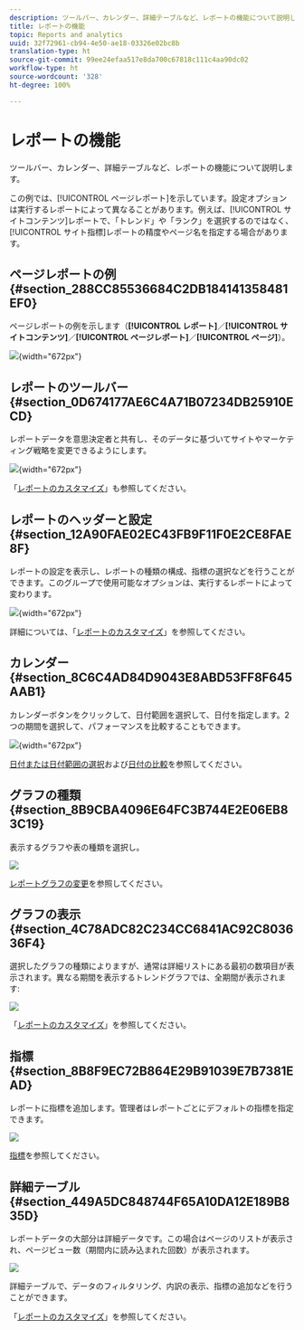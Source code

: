 ```yaml
---
description: ツールバー、カレンダー、詳細テーブルなど、レポートの機能について説明します。
title: レポートの機能
topic: Reports and analytics
uuid: 32f72961-cb94-4e50-ae18-03326e02bc8b
translation-type: ht
source-git-commit: 99ee24efaa517e8da700c67818c111c4aa90dc02
workflow-type: ht
source-wordcount: '328'
ht-degree: 100%

---
```



# レポートの機能

ツールバー、カレンダー、詳細テーブルなど、レポートの機能について説明します。

この例では、[!UICONTROL ページレポート]を示しています。設定オプションは実行するレポートによって異なることがあります。例えば、[!UICONTROL サイトコンテンツ]レポートで、「トレンド」や「ランク」を選択するのではなく、[!UICONTROL サイト指標]レポートの精度やページ名を指定する場合があります。

## ページレポートの例 {#section_288CC85536684C2DB184141358481EF0}

ページレポートの例を示します（**[!UICONTROL レポート]**／**[!UICONTROL サイトコンテンツ]**／**[!UICONTROL ページレポート]**／**[!UICONTROL ページ]**）。

![](assets/pages_report.png){width=&quot;672px&quot;}

## レポートのツールバー {#section_0D674177AE6C4A71B07234DB25910ECD}

レポートデータを意思決定者と共有し、そのデータに基づいてサイトやマーケティング戦略を変更できるようにします。

![](assets/toolbar.png){width=&quot;672px&quot;}

「[レポートのカスタマイズ](/help/analyze/reports-analytics/reports-customize/customizing-reports-overview.md)」も参照してください。

## レポートのヘッダーと設定 {#section_12A90FAE02EC43FB9F11F0E2CE8FAE8F}

レポートの設定を表示し、レポートの種類の構成、指標の選択などを行うことができます。このグループで使用可能なオプションは、実行するレポートによって変わります。

![](assets/settings_header.png){width=&quot;672px&quot;}

詳細については、「[レポートのカスタマイズ](/help/analyze/reports-analytics/reports-customize/customizing-reports-overview.md)」を参照してください。

## カレンダー {#section_8C6C4AD84D9043E8ABD53FF8F645AAB1}

カレンダーボタンをクリックして、日付範囲を選択して、日付を指定します。2 つの期間を選択して、パフォーマンスを比較することもできます。

![](assets/calendar_large.png){width=&quot;672px&quot;}

[日付または日付範囲の選択](/help/analyze/reports-analytics/reports-customize/customizing-reports-overview.md)および[日付の比較](/help/analyze/reports-analytics/reports-customize/customizing-reports-overview.md)を参照してください。

## グラフの種類 {#section_8B9CBA4096E64FC3B744E2E06EB83C19}

表示するグラフや表の種類を選択し。

![](assets/graph_type.png)

[レポートグラフの変更](/help/analyze/reports-analytics/reports-customize/t-reports-graphs.md)を参照してください。

## グラフの表示 {#section_4C78ADC82C234CC6841AC92C803636F4}

選択したグラフの種類によりますが、通常は詳細リストにある最初の数項目が表示されます。異なる期間を表示するトレンドグラフでは、全期間が表示されます:

![](assets/graph.png)

「[レポートのカスタマイズ](/help/analyze/reports-analytics/reports-customize/customizing-reports-overview.md)」を参照してください。

## 指標 {#section_8B8F9EC72B864E29B91039E7B7381EAD}

レポートに指標を追加します。管理者はレポートごとにデフォルトの指標を指定できます。

![](assets/metrics.png)

[指標](/help/analyze/reports-analytics/metrics.md)を参照してください。

## 詳細テーブル {#section_449A5DC848744F65A10DA12E189B835D}

レポートデータの大部分は詳細データです。この場合はページのリストが表示され、ページビュー数（期間内に読み込まれた回数）が表示されます。

![](assets/detail.png)

詳細テーブルで、データのフィルタリング、内訳の表示、指標の追加などを行うことができます。

「[レポートのカスタマイズ](/help/analyze/reports-analytics/reports-customize/customizing-reports-overview.md)」を参照してください。
